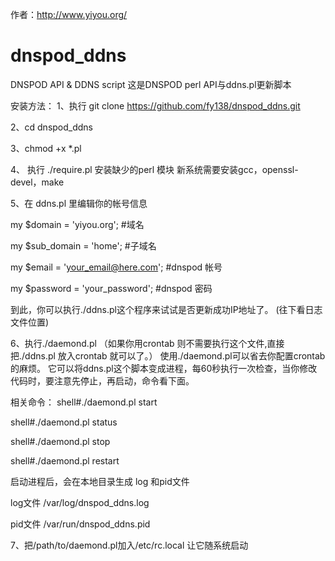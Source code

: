 作者：http://www.yiyou.org/

# dnspod_ddns
DNSPOD API &amp; DDNS script
这是DNSPOD perl API与ddns.pl更新脚本

安装方法：
1、执行
git clone https://github.com/fy138/dnspod_ddns.git

2、cd dnspod_ddns

3、chmod +x *.pl

4、 执行 ./require.pl 安装缺少的perl 模块
新系统需要安装gcc，openssl-devel，make 

5、在 ddns.pl 里编辑你的帐号信息

my $domain      = 'yiyou.org';  #域名

my $sub_domain  = 'home';       #子域名

my $email       = 'your_email@here.com'; #dnspod 帐号

my $password    = 'your_password'; #dnspod 密码

到此，你可以执行./ddns.pl这个程序来试试是否更新成功IP地址了。
(往下看日志文件位置)

6、执行./daemond.pl 
（如果你用crontab 则不需要执行这个文件,直接把./ddns.pl 放入crontab 就可以了。）
使用./daemond.pl可以省去你配置crontab的麻烦。
它可以将ddns.pl这个脚本变成进程，每60秒执行一次检查，当你修改代码时，要注意先停止，再启动，命令看下面。

相关命令：
shell#./daemond.pl start

shell#./daemond.pl status

shell#./daemond.pl stop

shell#./daemond.pl restart



启动进程后，会在本地目录生成 log 和pid文件

log文件 /var/log/dnspod_ddns.log

pid文件 /var/run/dnspod_ddns.pid

7、把/path/to/daemond.pl加入/etc/rc.local 让它随系统启动
